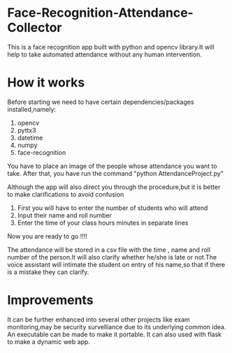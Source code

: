 # Face-Recognition-Attendance-Collector

This is a face recognition app built with python and opencv library.It will help to take automated attendance without any human intervention.
 
# How it works

Before starting we need to have certain dependencies/packages installed,namely:
1. opencv
2. pyttx3
3. datetime
4. numpy
5. face-recognition

You have to place an image of the people whose attendance you want to take. After that, you have run the command "python AttendanceProject.py"

Although the app will also direct you through the procedure,but it is better to make clarifications to avoid confusion

1. First you will have to enter the number of students who will attend
2. Input their name and roll number
3. Enter the time of your class hours minutes in separate lines

Now you are ready to go !!!!

The attendance will be stored in a csv file with the time , name and roll number of the person.It will also clarify whether he/she is late or not.The voice assistant will intimate the student on entry of his name,so that if there is a mistake they can clarify.

# Improvements

It can be further enhanced into several other projects like exam monitoring,may be security survelliance due to its underlying common idea.
An executable can be made to make it portable.
It can also used with flask to make a dynamic web app.
